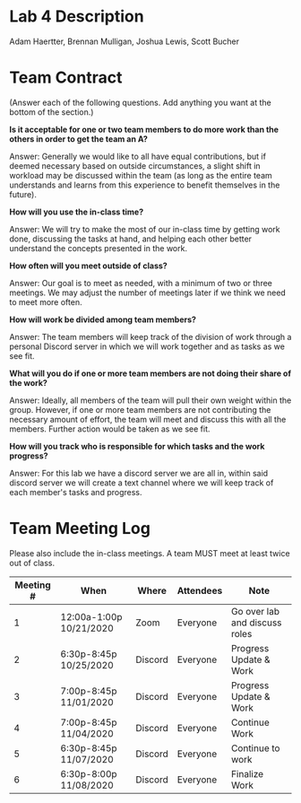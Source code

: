 # Lab 4 Description

Adam Haertter, Brennan Mulligan, Joshua Lewis, Scott Bucher

# Team Contract

(Answer each of the following questions. Add anything you want at the bottom of
the section.)

**Is it acceptable for one or two team members to do more work than the others
in order to get the team an A?**

Answer: Generally we would like to all have equal contributions, but if deemed 
necessary based on outside circumstances, a slight shift in workload may be 
discussed within the team (as long as the entire team understands and learns 
from this experience to benefit themselves in the future).

**How will you use the in-class time?**

Answer: We will try to make the most of our in-class time by getting work done,
discussing the tasks at hand, and helping each other better understand the 
concepts presented in the work.

**How often will you meet outside of class?**

Answer: Our goal is to meet as needed, with a minimum of two or three meetings.
We may adjust the number of meetings later if we think we need to meet more often.

**How will work be divided among team members?**

Answer: The team members will keep track of the division of work through a 
personal Discord server in which we will work together and as tasks as we see fit.

**What will you do if one or more team members are not doing their share of the work?**

Answer: Ideally, all members of the team will pull their own weight within the group.
However, if one or more team members are not contributing the necessary amount of effort, the
team will meet and discuss this with all the members. Further action would be taken as we see fit.

**How will you track who is responsible for which tasks and the work progress?**

Answer: For this lab we have a discord server we are all in, within said discord server we will
create a text channel where we will keep track of each member's tasks and progress.

 
# Team Meeting Log

Please also include the in-class meetings. A team MUST meet at least twice out
of class.

| Meeting # | When | Where | Attendees | Note |
|---|---|---|---|---|
| 1 | 12:00a-1:00p 10/21/2020 | Zoom | Everyone | Go over lab and discuss roles |
| 2 | 6:30p-8:45p 10/25/2020 | Discord | Everyone | Progress Update & Work |
| 3 | 7:00p-8:45p 11/01/2020 | Discord | Everyone | Progress Update & Work |
| 4 | 7:00p-8:45p 11/04/2020 | Discord | Everyone | Continue Work |
| 5 | 6:30p-8:45p 11/07/2020 | Discord | Everyone | Continue to work |
| 6 | 6:30p-8:00p 11/08/2020 | Discord | Everyone | Finalize Work |
